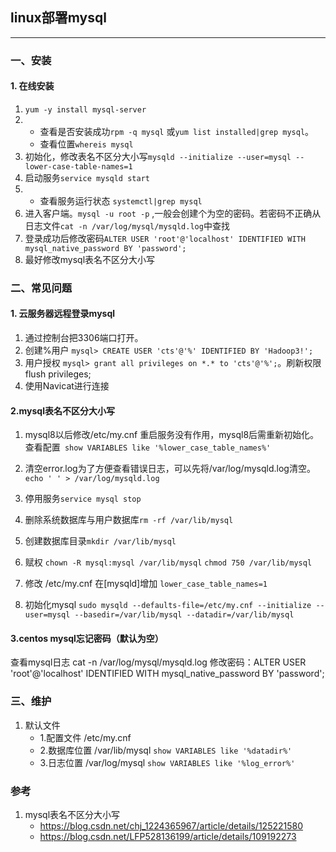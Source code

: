 ## linux部署mysql
-----------------------------
### 一、安装
#### 1. 在线安装
1. `yum -y install mysql-server`
2. 
   * 查看是否安装成功`rpm -q mysql` 或`yum list installed|grep mysql`。
   * 查看位置`whereis mysql`
3. 初始化，修改表名不区分大小写`mysqld --initialize --user=mysql --lower-case-table-names=1`
4. 启动服务`service mysqld start`
5. * 查看服务运行状态 `systemctl|grep mysql`
6. 进入客户端。`mysql -u root -p` ,一般会创建个为空的密码。若密码不正确从日志文件`cat -n /var/log/mysql/mysqld.log`中查找
6. 登录成功后修改密码`ALTER USER 'root'@'localhost' IDENTIFIED WITH mysql_native_password BY 'password';`
7. 最好修改mysql表名不区分大小写
### 二、常见问题
#### 1. 云服务器远程登录mysql
1. 通过控制台把3306端口打开。
2. 创建%用户 `mysql> CREATE USER 'cts'@'%' IDENTIFIED BY 'Hadoop3!';`
3. 用户授权 `mysql> grant all privileges on *.* to 'cts'@'%';`。刷新权限flush privileges;
4. 使用Navicat进行连接
#### 2.mysql表名不区分大小写
 1. mysql8以后修改/etc/my.cnf  重启服务没有作用，mysql8后需重新初始化。查看配置` show VARIABLES like '%lower_case_table_names%'`

 2. 清空error.log为了方便查看错误日志，可以先将/var/log/mysqld.log清空。 `echo ' ' > /var/log/mysqld.log`
 3. 停用服务`service mysql stop`
 4. 删除系统数据库与用户数据库`rm -rf /var/lib/mysql`
 5. 创建数据库目录`mkdir /var/lib/mysql`
 6. 赋权
`chown -R mysql:mysql /var/lib/mysql`
`chmod 750 /var/lib/mysql`
 1. 修改 /etc/my.cnf
在[mysqld]增加
`lower_case_table_names=1`
 1. 初始化mysql
`sudo mysqld --defaults-file=/etc/my.cnf --initialize --user=mysql --basedir=/var/lib/mysql --datadir=/var/lib/mysql`

#### 3.centos mysql忘记密码（默认为空）
   查看mysql日志 cat -n /var/log/mysql/mysqld.log
修改密码：ALTER USER 'root'@'localhost' IDENTIFIED WITH mysql_native_password BY 'password';
### 三、维护
1. 默认文件
   * 1.配置文件 /etc/my.cnf  
   * 2.数据库位置 /var/lib/mysql  `show VARIABLES like '%datadir%'  ` 
   * 3.日志位置 /var/log/mysql      `show VARIABLES like '%log_error%'`

### 参考
1. mysql表名不区分大小写
   - https://blog.csdn.net/chj_1224365967/article/details/125221580
   -  https://blog.csdn.net/LFP528136199/article/details/109192273
  